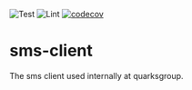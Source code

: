 ![Test](https://github.com/quarksgroup/sms-client/workflows/Test/badge.svg)
![Lint](https://github.com/quarksgroup/sms-client/workflows/Lint/badge.svg)
[![codecov](https://codecov.io/gh/quarksgroup/sms-client/branch/master/graph/badge.svg)](https://codecov.io/gh/quarksgroup/sms-client)
# sms-client
The sms client used internally at quarksgroup.
